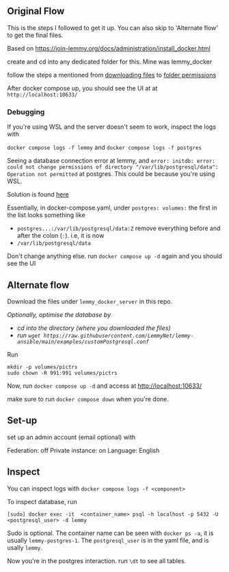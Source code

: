 ## Original Flow
This is the steps I followed to get it up. You can also skip to 'Alternate flow' to get the final files.

Based on https://join-lemmy.org/docs/administration/install_docker.html

create and cd into any dedicated folder for this. Mine was lemmy_docker

follow the steps a mentioned from [downloading files](https://join-lemmy.org/docs/administration/install_docker.html#:~:text=Then%20download%20default%20config%20files%3A) to [folder permissions](https://join-lemmy.org/docs/administration/install_docker.html#folder-permissions)

After docker compose up, you should see the UI at at `http://localhost:10633/` 
### Debugging
If you're using WSL and the server doesn't seem to work, inspect the logs with

`docker compose logs -f lemmy` and `docker compose logs -f postgres`

Seeing a database connection error at lemmy, and `error: initdb: error: could not change permissions of directory "/var/lib/postgresql/data": Operation not permitted` at postgres. This could be because you're using WSL.

Solution is found [here](https://forums.docker.com/t/data-directory-var-lib-postgresql-data-pgdata-has-wrong-ownership/17963/5#:~:text=This%20problem%20is%20still%20present%20in%20beta19.)

Essentially, in docker-compose.yaml, under `postgres: volumes:`
the first in the list looks something like
- `postgres...:/var/lib/postgresql/data:Z`
remove everything before and after the colon (`:`). i.e, it is now 
- `/var/lib/postgresql/data`

Don't change anything else. run `docker compose up -d` again and you should see the UI 

## Alternate flow

Download the files under `lemmy_docker_server` in this repo.

*Optionally, optimise the database by*
- *cd into the directory (where you downloaded the files)*
- *run `wget https://raw.githubusercontent.com/LemmyNet/lemmy-ansible/main/examples/customPostgresql.conf`*

Run 
```
mkdir -p volumes/pictrs
sudo chown -R 991:991 volumes/pictrs
```

Now, run 
`docker compose up -d` and access at [http://localhost:10633/](http://localhost:10633/)

make sure to run `docker compose down` when you're done.
## Set-up
set up an admin account (email optional) with

Federation: off
Private instance: on
Language: English
## Inspect
You can inspect logs with `docker compose logs -f <component>`

To inspect database, 
run 
```
[sudo] docker exec -it  <container_name> psql -h localhost -p 5432 -U <postgresql_user> -d lemmy
```
Sudo is optional. The container name can be seen with `docker ps -a`, it is usually `lemmy-postgres-1`. The `postgresql_user` is in the yaml file, and is usally `lemmy`.

Now you're in the postgres interaction. run `\dt` to see all tables.